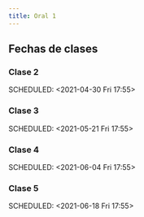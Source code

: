 ```yaml
---
title: Oral 1
---
```


## Fechas de clases
### Clase 2 
SCHEDULED: <2021-04-30 Fri 17:55>
### Clase 3 
SCHEDULED: <2021-05-21 Fri 17:55>
### Clase 4 
SCHEDULED: <2021-06-04 Fri 17:55>
### Clase 5 
SCHEDULED: <2021-06-18 Fri 17:55>
